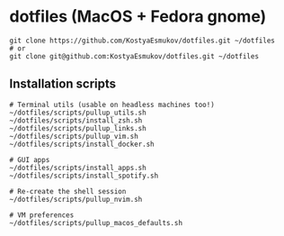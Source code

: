 # dotfiles (MacOS + Fedora gnome)

    git clone https://github.com/KostyaEsmukov/dotfiles.git ~/dotfiles
    # or
    git clone git@github.com:KostyaEsmukov/dotfiles.git ~/dotfiles

## Installation scripts

    # Terminal utils (usable on headless machines too!)
    ~/dotfiles/scripts/pullup_utils.sh
    ~/dotfiles/scripts/install_zsh.sh
    ~/dotfiles/scripts/pullup_links.sh
    ~/dotfiles/scripts/pullup_vim.sh
    ~/dotfiles/scripts/install_docker.sh

    # GUI apps
    ~/dotfiles/scripts/install_apps.sh
    ~/dotfiles/scripts/install_spotify.sh

    # Re-create the shell session
    ~/dotfiles/scripts/pullup_nvim.sh

    # VM preferences
    ~/dotfiles/scripts/pullup_macos_defaults.sh


